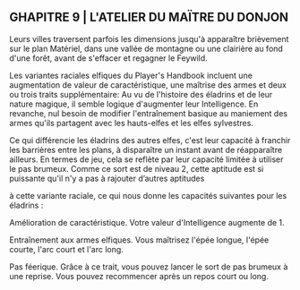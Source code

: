 ## GHAPITRE 9 | L'ATELIER DU MAÏTRE DU DONJON

Leurs villes traversent parfois les dimensions jusqu'à
apparaître brièvement sur le plan Matériel, dans une vallée
de montagne ou une clairière au fond d'une forêt, avant de
s'effacer et regagner le Feywild.

Les variantes raciales elfiques du Player's Handbook
incluent une augmentation de valeur de caractéristique, une
maîtrise des armes et deux ou trois traits supplémentaire:
Au vu de l'histoire des éladrins et de leur nature magique, il
semble logique d'augmenter leur Intelligence. En revanche,
nul besoin de modifier l'entraînement basique au maniement
des armes qu'ils partagent avec les hauts-elfes et les elfes
sylvestres.

Ce qui différencie les éladrins des autres elfes, c'est leur
capacité à franchir les barrières entre les plans, à disparaître
un instant avant de réapparaître ailleurs. En termes de
jeu, cela se reflète par leur capacité limitée à utiliser le pas
brumeux. Comme ce sort est de niveau 2, cette aptitude
est si puissante qu'il n'y a pas à rajouter d’autres aptitudes

à cette variante raciale, ce qui nous donne les capacités
suivantes pour les éladrins :

Amélioration de caractéristique. Votre valeur
d'Intelligence augmente de 1.

Entraînement aux armes elfiques. Vous maîtrisez l'épée
longue, l'épée courte, l'arc court et l'arc long.

Pas féerique. Grâce à ce trait, vous pouvez lancer le sort
de pas brumeux à une reprise. Vous pouvez recommencer
après un repos court ou long.
